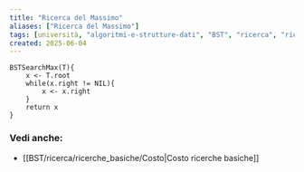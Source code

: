 ```yaml
---
title: "Ricerca del Massimo"
aliases: ["Ricerca del Massimo"]
tags: [università, "algoritmi-e-strutture-dati", "BST", "ricerca", "ricerche-basiche", "massimo", "ricerca-del-massimo"]
created: 2025-06-04
---
```

```
BSTSearchMax(T){
	x <- T.root
	while(x.right != NIL){
		x <- x.right
	}
	return x
}
```

### Vedi anche:
- [[BST/ricerca/ricerche_basiche/Costo|Costo ricerche basiche]]